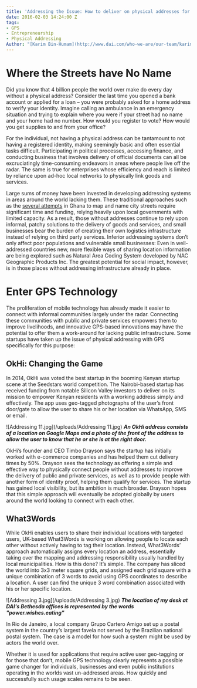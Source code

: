 ```yaml
---
title: 'Addressing the Issue: How to deliver on physical addresses for the poor'
date: 2016-02-03 14:24:00 Z
tags:
- GPS
- Entrepreneurship
- Physical Addressing
Author: "[Karim Bin-Humam](http://www.dai.com/who-we-are/our-team/karim-bin-humam)"
---
```


# Where the Streets have No Name
Did you know that 4 billion people the world over make do every day without a physical address? Consider the last time you opened a bank account or applied for a loan – you were probably asked for a home address to verify your identity. Imagine calling an ambulance in an emergency situation and trying to explain where you were if your street had no name and your home had no number. How would you register to vote? How would you get supplies to and from your office?

For the individual, not having a physical address can be tantamount to not having a registered identity, making seemingly basic and often essential tasks difficult. Participating in political processes, accessing finance, and conducting business that involves delivery of official documents can all be excruciatingly time-consuming endeavors in areas where people live off the radar. The same is true for enterprises whose efficiency and reach is limited by reliance upon ad-hoc local networks to physically link goods and services.

Large sums of money have been invested in developing addressing systems in areas around the world lacking them. These traditional approaches such as the [several attempts](http://www.fastcoexist.com/3037002/in-a-fast-growing-city-in-ghana-the-streets-finally-have-names) in Ghana to map and name city streets require significant time and funding, relying heavily upon local governments with limited capacity. As a result, those without addresses continue to rely upon informal, patchy solutions to the delivery of goods and services, and small businesses bear the burden of creating their own logistics infrastructure instead of relying on third party services. Inferior addressing systems don’t only affect poor populations and vulnerable small businesses: Even in well-addressed countries new, more flexible ways of sharing location information are being explored such as Natural Area Coding System developed by NAC Geographic Products Inc.  The greatest potential for social impact, however, is in those places without addressing infrastructure already in place.

# Enter GPS Technology
The proliferation of mobile technology has already made it easier to connect with informal communities largely under the radar. Connecting these communities with public and private services empowers them to improve livelihoods, and innovative GPS-based innovations may have the potential to offer them a work-around for lacking public infrastructure. Some startups have taken up the issue of physical addressing with GPS specifically for this purpose:

## OkHi: Changing the Game
In 2014, OkHi was voted the best startup in the booming Kenyan startup scene at the Seedstars world competition. The Nairobi-based startup has received funding from notable Silicon Valley investors to deliver on its mission to empower Kenyan residents with a working address simply and effectively. The app uses geo-tagged photographs of the user’s front door/gate to allow the user to share his or her location via WhatsApp, SMS or email.

![Addressing 11.jpg](/uploads/Addressing 11.jpg)
***An OkHi address consists of a location on Google Maps and a photo of the front of the address to allow the user to know that he or she is at the right door.***

OkHi’s founder and CEO Timbo Drayson says the startup has initially worked with e-commerce companies and has helped them cut delivery times by 50%. Drayson sees the technology as offering a simple and effective way to physically connect people without addresses to improve the delivery of public and private services, as well as to provide people with another form of identity proof, helping them qualify for services.
The startup has gained local visibility, but its ambition is much broader. Drayson hopes that this simple approach will eventually be adopted globally by users around the world looking to connect with each other.

## What3Words
While OkHi enables users to share their individual locations with targeted users, UK-based What3Words is working on allowing people to locate each other without actively having to tag their location. Instead, What3Words’ approach automatically assigns every location an address, essentially taking over the mapping and addressing responsibility usually handled by local municipalities. How is this done? It’s simple. 
The company has sliced the world into 3x3 meter square grids, and assigned each grid square with a unique combination of 3 words to avoid using GPS coordinates to describe a location. A user can find the unique 3 word combination associated with his or her specific location.

![Addressing 3.jpg](/uploads/Addressing 3.jpg)
***The location of my desk at DAI's Bethesda offices is represented by the words "power.wishes.eating"***

In Rio de Janeiro, a local company Grupo Cartero Amigo set up a postal system in the country’s largest favela not served by the Brazilian national postal system. The case is a model for how such a system might be used by actors the world over. 

Whether it is used for applications that require active user geo-tagging or for those that don’t, mobile GPS technology clearly represents a possible game changer for individuals, businesses and even public institutions operating in the worlds vast un-addressed areas. How quickly and successfully such usage scales remains to be seen.